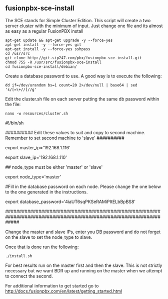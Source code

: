 fusionpbx-sce-install
--------------------------------------
The SCE stands for Simple Cluster Edition. This script will create a two server cluster with the minimum of input.
Just change one file and its almost as easy as a regular FusionPBX install

```
apt-get update && apt-get upgrade -y --force-yes
apt-get install -y --force-yes git
apt-get install -y --force-yes sshpass
cd /usr/src
git clone http://git.sip247.com/pbx/fusionpbx-sce-install.git
chmod 755 -R /usr/src/fusionpbx-sce-install
cd fusionpbx-sce-install/debian/
```

Create a database password to use. A good way is to execute the following:

```
dd if=/dev/urandom bs=1 count=20 2>/dev/null | base64 | sed 's/[=\+//]//g'
```

Edit the cluster.sh file on each server putting the same db password within the file:

```
nano -w resources/cluster.sh
```

<p>#!/bin/sh</p>
<p>########## Edit these values to suit and copy to second machine. Remember to set second machine to 'slave' ##########</p>
<p>export master_ip='192.168.1.116'</p>
<p>export slave_ip='192.168.1.110'</p>
<p>## node_type must be either 'master' or 'slave'</p>
<p>export node_type='master'</p>
<p>#Fill in the database password on each node. Please change the one below to the one generated in the instructions.</p>
<p>export database_password='4iaUT6sqPKSeRAMiPItELbBpBS8'</p>
<p>#####################################################################################################################</p>



<p>Change the master and slave IPs, enter you DB password and do not forget on the slave to set the node_type to slave.</p>

<p>Once that is done run the following:</p>

```
./install.sh
```

For best results run on the master first and then the slave. This is not strictly necessary but we want BDR up and running on the master when we attempt to connect the second.





For additional information to get started go to http://docs.fusionpbx.com/en/latest/getting_started.html 


